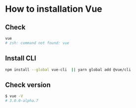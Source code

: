 # How to installation Vue

## Check

```bash
vue
# zsh: command not found: vue
```

## Install CLI

```bash
npm install --global vue-cli  || yarn global add @vue/cli
```

## Check version

```bash
$ vue -V
# 3.0.0-alpha.7
```
